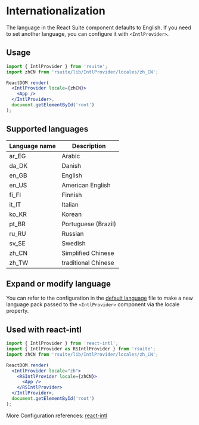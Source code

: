 # Internationalization

The language in the React Suite component defaults to English. If you need to set another language, you can configure it with `<IntlProvider>`.

## Usage

```jsx
import { IntlProvider } from 'rsuite';
import zhCN from 'rsuite/lib/IntlProvider/locales/zh_CN';

ReactDOM.render(
  <IntlProvider locale={zhCN}>
    <App />
  </IntlProvider>,
  document.getElementById('root')
);
```

## Supported languages

| Language name | Description         |
| ------------- | ------------------- |
| ar_EG         | Arabic              |
| da_DK         | Danish              |
| en_GB         | English             |
| en_US         | American English    |
| fi_FI         | Finnish             |
| it_IT         | Italian             |
| ko_KR         | Korean              |
| pt_BR         | Portuguese (Brazil) |
| ru_RU         | Russian             |
| sv_SE         | Swedish             |
| zh_CN         | Simplified Chinese  |
| zh_TW         | traditional Chinese |

## Expand or modify language

You can refer to the configuration in the [default language](https://github.com/rsuite/rsuite/blob/master/src/IntlProvider/locales/default.ts) file to make a new language pack passed to the `<IntlProvider>` component via the locale property.

## Used with react-intl

```jsx
import { IntlProvider } from 'react-intl';
import { IntlProvider as RSIntlProvider } from 'rsuite';
import zhCN from 'rsuite/lib/IntlProvider/locales/zh_CN';

ReactDOM.render(
  <IntlProvider locale="zh">
    <RSIntlProvider locale={zhCN}>
      <App />
    </RSIntlProvider>
  </IntlProvider>,
  document.getElementById('root')
);
```

More Configuration references: [react-intl](https://github.com/yahoo/react-intl)
